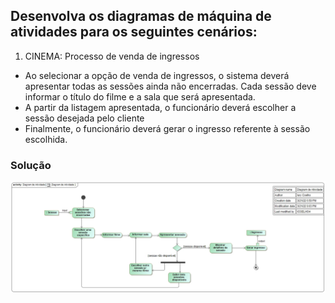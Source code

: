 ## Desenvolva os diagramas de máquina de atividades para os seguintes cenários:


1) CINEMA: Processo de venda de ingressos
* Ao selecionar a opção de venda de ingressos, o sistema deverá apresentar todas as sessões ainda não encerradas. Cada sessão deve informar o título do filme e a sala que será apresentada.
* A partir da listagem apresentada, o funcionário deverá escolher a sessão desejada pelo cliente
* Finalmente, o funcionário deverá gerar o ingresso referente à sessão escolhida.

### Solução

![venda ingresso cinema](https://github.com/iuryeng/APS/blob/main/Atividade%2009/cinema.jpg)

